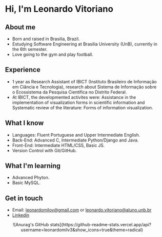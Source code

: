 # Hi, I'm Leonardo Vitoriano

## About me

- Born and raised in Brasilia, Brazil.
- Estudying Software Engineering at Brasilia University (UnB), currently in the 6th semester.
- Love going to the gym and play football.

## Experience

- 1 year as Research Assistant of IBICT (Instituto Brasileiro de Informação em Ciância e Tecnologia),
research about Sistema de Informação sobre o Ecossistema da Pesquisa Científica no Distrito Federal.
- At IBICT, the developmented activites were: Assistance in the implementation of visualization forms in scientific information and Systematic review of the literature: Forms of information visualization.

## What I know

- Languages: Fluent Portuguese and Upper Intermediate English.
- Back-End: Advanced C, Intermediate Python/Django and Java.
- Front-End: Intermediate HTML/CSS, Basic JS.
- Version Control with Git/GitHub.

## What I'm learning

- Advanced Phyton.
- Basic MySQL.

## Get in touch

- Email: leonardomilov@gmail.com or leonardo.vitoriano@aluno.unb.br
- [Linkedin](https://www.linkedin.com/in/leonardo-milomes/)

<div style="text-align:center;">
![Anurag's GitHub stats](https://github-readme-stats.vercel.app/api?username=leonardomilv3&show_icons=true&theme=radical)
</div>
